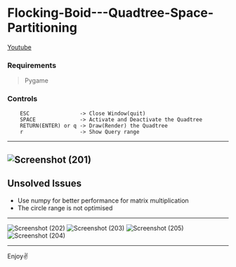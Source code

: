# Flocking-Boid---Quadtree-Space-Partitioning

[Youtube](https://www.youtube.com/c/Auctux)

### Requirements
> Pygame

### Controls
        ESC                -> Close Window(quit)
        SPACE              -> Activate and Deactivate the Quadtree
        RETURN(ENTER) or q -> Draw(Render) the Quadtree
        r                  -> Show Query range
---
![Screenshot (201)](https://user-images.githubusercontent.com/48150537/132986861-cbf3dc4e-003c-4fff-9036-5d5dc6e74910.png)
---
## Unsolved Issues
- Use numpy for better performance for matrix multiplication
- The circle range is not optimised
---
![Screenshot (202)](https://user-images.githubusercontent.com/48150537/132986859-86795343-0ceb-4756-8920-d8b9dba0e57e.png)
![Screenshot (203)](https://user-images.githubusercontent.com/48150537/132986857-d4930948-ee71-4602-aab2-2cb26897c78b.png)
![Screenshot (205)](https://user-images.githubusercontent.com/48150537/132986854-b5fa383a-e9d0-4913-b9c1-87de614eba40.png)
![Screenshot (204)](https://user-images.githubusercontent.com/48150537/132986856-b77eb3fa-2b34-4ab3-abab-d064a76da5cf.png)

---

Enjoy✌️
